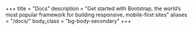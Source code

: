 +++
title = "Docs"
description = "Get started with Bootstrap, the world’s most popular framework for building responsive, mobile-first sites"
aliases = "/docs/"
body_class = "bg-body-secondary"
+++


